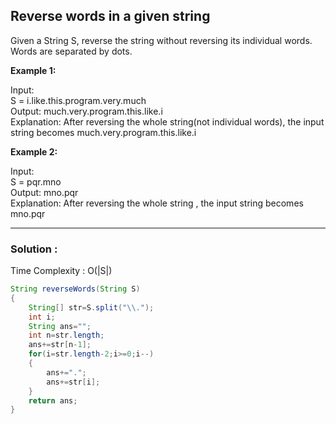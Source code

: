 <h2> Reverse words in a given string </h2>
Given a String S, reverse the string without reversing its individual words. Words are separated by dots.

**Example 1:**

Input: <br/>
S = i.like.this.program.very.much <br/>
Output: much.very.program.this.like.i <br/>
Explanation: After reversing the whole string(not individual words), the input string becomes much.very.program.this.like.i

**Example 2:**

Input: <br/>
S = pqr.mno <br/>
Output: mno.pqr <br/>
Explanation: After reversing the whole string , the input string becomes mno.pqr

-----------------------------------------------------------------------------------------------------------------------------------------

<h3> Solution : </h3>

Time Complexity : O(|S|)

```java
String reverseWords(String S)
{
    String[] str=S.split("\\.");
    int i;
    String ans="";
    int n=str.length;
    ans+=str[n-1];
    for(i=str.length-2;i>=0;i--)
    {
        ans+=".";
        ans+=str[i];
    }
    return ans;
}
```
